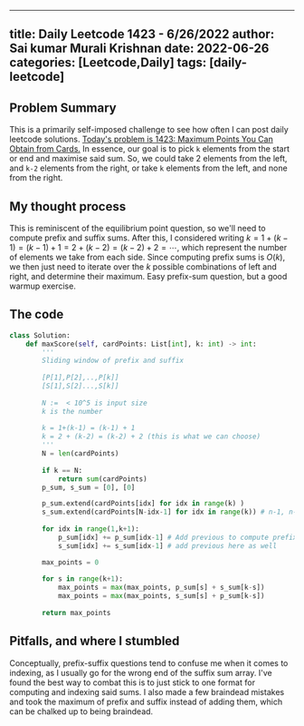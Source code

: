 
---
title: Daily Leetcode 1423 - 6/26/2022
author: Sai kumar Murali Krishnan
date: 2022-06-26
categories: [Leetcode,Daily]
tags: [daily-leetcode]
---

## Problem Summary

This is a primarily self-imposed challenge to see how often I can post daily leetcode solutions. [Today's problem is 1423: Maximum Points You Can Obtain from Cards.](https://leetcode.com/problems/maximum-points-you-can-obtain-from-cards/) In essence, 
our goal is to pick `k` elements from the start or end and maximise said sum. So, we could take 2 elements from the left, and `k-2` elements from the right, or take `k` elements from the left, and none from the right.


## My thought process

This is reminiscent of the equilibrium point question, so we'll need to compute prefix and suffix sums. After this, I considered writing $k = 1+(k-1) = (k-1)+1 = 2+(k-2) = (k-2)+2 = \cdots$, which represent the number of elements we take from each side. Since computing prefix sums is $O(k)$, we then just need to iterate over the $k$ possible combinations of left and right, and determine their maximum. Easy prefix-sum question, but a good warmup exercise.

## The code 

```py
class Solution:
    def maxScore(self, cardPoints: List[int], k: int) -> int:
        '''
        Sliding window of prefix and suffix
        
        [P[1],P[2],..,P[k]]
        [S[1],S[2]...,S[k]]
        
        N :=  < 10^5 is input size
        k is the number 
        
        k = 1+(k-1) = (k-1) + 1
        k = 2 + (k-2) = (k-2) + 2 (this is what we can choose)
        '''
        N = len(cardPoints)
        
        if k == N:
            return sum(cardPoints)
        p_sum, s_sum = [0], [0]

        p_sum.extend(cardPoints[idx] for idx in range(k) )
        s_sum.extend(cardPoints[N-idx-1] for idx in range(k)) # n-1, n-2, ..., n-k-1
        
        for idx in range(1,k+1):
            p_sum[idx] += p_sum[idx-1] # Add previous to compute prefix sum
            s_sum[idx] += s_sum[idx-1] # add previous here as well

        max_points = 0
        
        for s in range(k+1):
            max_points = max(max_points, p_sum[s] + s_sum[k-s])
            max_points = max(max_points, s_sum[s] + p_sum[k-s])
        
        return max_points
```


## Pitfalls, and where I stumbled

Conceptually, prefix-suffix questions tend to confuse me when it comes to indexing, as I usually go for the wrong end of the suffix sum array. I've found the best way to combat this is to just stick to one format for computing and indexing said sums. I also made a few braindead mistakes and took the maximum of prefix and suffix instead of adding them, which can be chalked up to being braindead.
